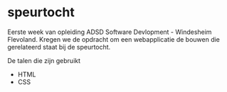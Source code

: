 # speurtocht

Eerste week van opleiding ADSD Software Devlopment - Windesheim Flevoland. Kregen we de opdracht om een webapplicatie 
de bouwen die gerelateerd staat bij de speurtocht.

De talen die zijn gebruikt

- HTML
- CSS
